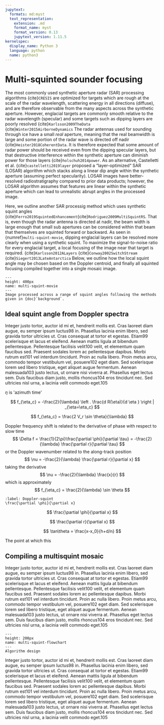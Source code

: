 ```yaml
---
jupytext:
  formats: md:myst
  text_representation:
    extension: .md
    format_name: myst
    format_version: 0.13
    jupytext_version: 1.11.5
kernelspec:
  display_name: Python 3
  language: python
  name: python3
---
```


# Multi-squinted sounder focusing

The most commonly used synthetic aperture radar (SAR) processing algorithms {cite}`CRESIS` are optimized for targets which are rough at the scale of the radar wavelength, scattering energy in all directions (diffuse), and are therefore observable from the many aspects across the synthetic aperture.
However, englacial targets are commonly smooth relative to the radar wavelength (specular) and some targets such as dipping layers are poorly resolved {cite}`Karlsson2009TheData` {cite}`Winter2015AirborneDynamics`
The radar antennas used for sounding through ice have a small *real* aperture, meaning that the real beamwidth is large and some portion of the radar wave is directed off nadir {cite}`Heister2018CoherentData`.
It is therefore expected that some amount of radar power should be received even from the dipping specular layers, but that destructive interference within the synthetic aperture can diminish power for those layers {cite}`holschuh2014power`.
As an alternative, Castelletti et al. {cite}`castelletti2019layer` proposed a “layer-optimized“ SAR (LOSAR) algorithm which stacks along a linear dip angle within the synthetic aperture (assuming perfect specularity). 
LOSAR images have better-resolved radiostratigraphy compared to prior data products; however, the LOSAR algorithm assumes that features are linear within the synthetic aperture which can lead to unrealistic abrupt angles in the processed image.

Here, we outline another SAR processig method which uses synthetic squint angles {cite}`Ferro2019SquintedEnhancement`{cite}`Rodriguez2009MultiSquintRS`.
That is, even though the radar antenna is directed at nadir, the beam width is large enough that small sub apertures can be considered within that beam that themselves are squinted forward or backward.
As seen in {numref}`multi-squint-movie`, dipping englacial layers can be resolved more clearly when using a synthetic squint. 
To maximize the signal-to-noise ratio for every englacial target, a local focusing of the image near that target is required.
{cite}`Karlsson2012ALayers`
{cite}`Conway2002SwitchStream`
{cite}`Siegert2013LateAntarctica`
Below, we outline how the local squint angle may be chosen based on the Doppler centroid, and finally all squinted focusing compiled together into a single mosaic image.

```{figure} ./figures/multisquint-movie.gif
---
height: 400px
name: multi-squint-movie
---
Image processed across a range of squint angles following the methods given in {doc}`background`.
```

## Ideal squint angle from Doppler spectra

Integer justo tortor, auctor id mi et, hendrerit mollis est. Cras laoreet diam augue, eu semper ipsum luctus98
in. Phasellus lacinia enim libero, sed gravida tortor ultricies ut. Cras consequat at tortor et egestas. Etiam99
scelerisque et lacus et eleifend. Aenean mattis ligula at bibendum pellentesque. Pellentesque facilisis velit100
velit, et elementum quam faucibus sed. Praesent sodales lorem ac pellentesque dapibus. Morbi rutrum est101
vel interdum tincidunt. Proin ac nulla libero. Proin metus arcu, commodo tempor vestibulum vel, posuere102
eget diam. Sed scelerisque lorem sed libero tristique, eget aliquet augue fermentum. Aenean malesuada103
justo lectus, ut ornare nisi viverra at. Phasellus eget lectus sem. Duis faucibus diam justo, mollis rhoncus104
eros tincidunt nec. Sed ultricies nisl urna, a lacinia velit commodo eget.105

$\eta$ is 'azimuth time' 

$$
f_{\eta_c} = -\frac{2}{\lambda} \left . \frac{d R(\eta)}{d \eta } \right | _{\eta=\eta_c}
$$

$$
f_{\eta_c} = \frac{2 V_r \sin \theta}{\lambda}
$$


Doppler frequency shift is related to the derivative of phase with respect to slow time
$$
\Delta f = \frac{1}{2\pi}\frac{\partial \phi}{\partial \tau} = -\frac{2}{\lambda} \frac{\partial r}{\partial \tau}
$$
or the Doppler wavenumber related to the along-track position
$$
\nu = -\frac{2}{\lambda} \frac{\partial r}{\partial x}
$$
taking the derivative
$$
\nu = -\frac{2}{\lambda} \frac{x}{r}
$$
which is approximately
$$
f_{\eta_c} = \frac{2}{\lambda} \sin \theta
$$


```{math}
:label: Doppler-squint
\frac{\partial \phi}{\partial x}
```

$$
\frac{\partial \phi}{\partial x}
$$

$$
\frac{\partial r}{\partial x}
$$

$$
\tan\theta = \frac{x-x_0}{h+d/n}
$$

The point at which this 

## Compiling a multisquint mosaic

Integer justo tortor, auctor id mi et, hendrerit mollis est. Cras laoreet diam augue, eu semper ipsum luctus98
in. Phasellus lacinia enim libero, sed gravida tortor ultricies ut. Cras consequat at tortor et egestas. Etiam99
scelerisque et lacus et eleifend. Aenean mattis ligula at bibendum pellentesque. Pellentesque facilisis velit100
velit, et elementum quam faucibus sed. Praesent sodales lorem ac pellentesque dapibus. Morbi rutrum est101
vel interdum tincidunt. Proin ac nulla libero. Proin metus arcu, commodo tempor vestibulum vel, posuere102
eget diam. Sed scelerisque lorem sed libero tristique, eget aliquet augue fermentum. Aenean malesuada103
justo lectus, ut ornare nisi viverra at. Phasellus eget lectus sem. Duis faucibus diam justo, mollis rhoncus104
eros tincidunt nec. Sed ultricies nisl urna, a lacinia velit commodo eget.105

```{figure} ./figures/squint-flowchart.png
---
height: 200px
name: multi-squint-flowchart
---
Algorithm design
```

Integer justo tortor, auctor id mi et, hendrerit mollis est. Cras laoreet diam augue, eu semper ipsum luctus98
in. Phasellus lacinia enim libero, sed gravida tortor ultricies ut. Cras consequat at tortor et egestas. Etiam99
scelerisque et lacus et eleifend. Aenean mattis ligula at bibendum pellentesque. Pellentesque facilisis velit100
velit, et elementum quam faucibus sed. Praesent sodales lorem ac pellentesque dapibus. Morbi rutrum est101
vel interdum tincidunt. Proin ac nulla libero. Proin metus arcu, commodo tempor vestibulum vel, posuere102
eget diam. Sed scelerisque lorem sed libero tristique, eget aliquet augue fermentum. Aenean malesuada103
justo lectus, ut ornare nisi viverra at. Phasellus eget lectus sem. Duis faucibus diam justo, mollis rhoncus104
eros tincidunt nec. Sed ultricies nisl urna, a lacinia velit commodo eget.105